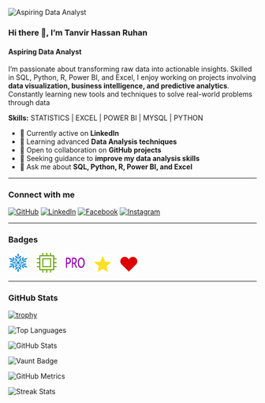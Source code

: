 ![Aspiring Data Analyst](https://media.licdn.com/dms/image/v2/D4D16AQFgDUnSTsmpIw/profile-displaybackgroundimage-shrink_200_800/B4DZetI0CWGsAY-/0/1750956462457?e=1758758400&v=beta&t=lkE2nfyD3dN4oH3Z6Sl5EIufIr2uRtDuoI32-HUzWfU)

### Hi there 👋, I’m Tanvir Hassan Ruhan  
#### Aspiring Data Analyst  

I’m passionate about transforming raw data into actionable insights. Skilled in SQL, Python, R, Power BI, and Excel, I enjoy working on projects involving **data visualization, business intelligence, and predictive analytics**. Constantly learning new tools and techniques to solve real-world problems through data

**Skills:** STATISTICS | EXCEL | POWER BI | MYSQL | PYTHON  

- 🔭 Currently active on **LinkedIn**  
- 🌱 Learning advanced **Data Analysis techniques**  
- 👯 Open to collaboration on **GitHub projects**  
- 🤔 Seeking guidance to **improve my data analysis skills**  
- 💬 Ask me about **SQL, Python, R, Power BI, and Excel**

---

### Connect with me  

[![GitHub](https://cdn.jsdelivr.net/npm/simple-icons@3.0.1/icons/github.svg)](https://github.com/Tanvir-Hassan-Ruhan19)
[![LinkedIn](https://cdn.jsdelivr.net/npm/simple-icons@3.0.1/icons/linkedin.svg)](https://www.linkedin.com/in/tanvirhassanruhan/)
[![Facebook](https://cdn.jsdelivr.net/npm/simple-icons@3.0.1/icons/facebook.svg)](https://www.facebook.com/tanvirhasan.ruhan.1)
[![Instagram](https://cdn.jsdelivr.net/npm/simple-icons@3.0.1/icons/instagram.svg)](https://www.instagram.com/tanvir_ruhan/)

---

### Badges  

<a href='https://archiveprogram.github.com/'><img src='https://raw.githubusercontent.com/acervenky/animated-github-badges/master/assets/acbadge.gif' width='40'></a> 
<a href='https://docs.github.com/en/developers'><img src='https://raw.githubusercontent.com/acervenky/animated-github-badges/master/assets/devbadge.gif' width='40'></a> 
<a href='https://github.com/pricing'><img src='https://raw.githubusercontent.com/acervenky/animated-github-badges/master/assets/pro.gif' width='40'></a> 
<a href='https://stars.github.com/'><img src='https://raw.githubusercontent.com/acervenky/animated-github-badges/master/assets/starbadge.gif' width='35'></a> 
<a href='https://docs.github.com/en/github/supporting-the-open-source-community-with-github-sponsors'><img src='https://raw.githubusercontent.com/acervenky/animated-github-badges/master/assets/sponsorbadge.gif' width='35'></a> 

---

### GitHub Stats  

[![trophy](https://github-profile-trophy.vercel.app/?username=Tanvir-Hassan-Ruhan19)](https://github.com/ryo-ma/github-profile-trophy)  

![Top Languages](https://github-readme-stats.vercel.app/api/top-langs/?username=Tanvir-Hassan-Ruhan19)  

![GitHub Stats](https://github-readme-stats.vercel.app/api?username=Tanvir-Hassan-Ruhan19&show_icons=true&count_private=true)  

![Vaunt Badge](https://api.vaunt.dev/v1/github/entities/Tanvir-Hassan-Ruhan19/contributions?format=svg&private=true)  

![GitHub Metrics](https://metrics.lecoq.io/Tanvir-Hassan-Ruhan19)  

![Streak Stats](https://streak-stats.demolab.com/?user=Tanvir-Hassan-Ruhan19)  

